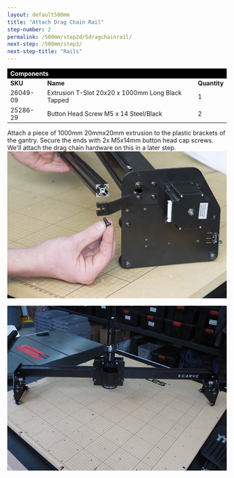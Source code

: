 ```yaml
---
layout: default500mm
title: "Attach Drag Chain Rail"
step-number: 2
permalink: /500mm/step2d/5dragchainrail/
next-step: /500mm/step3/
next-step-title: "Rails"
---
```

<table>
<tr><td style="color:#fff;background: #000;" colspan="3"><b>Components</b></td></tr>
	<tr>
		<td><b>SKU</b></td>
		<td><b>Name</b></td>
		<td><b>Quantity</b></td>
	</tr>
<tr>
<td>26049-09</td>
<td>Extrusion T-Slot 20x20 x 1000mm Long Black Tapped</td>
<td>1</td>
</tr>
<tr>
<td>25286-29</td>
<td>Button Head Screw M5 x 14 Steel/Black</td>
<td>2</td>
</tr>
</table>


Attach a piece of 1000mm 20mmx20mm extrusion to the plastic brackets of the gantry. Secure the ends with 2x M5x14mm button head cap screws. We'll attach the drag chain hardware on this in a later step.
<img src="../../step2/photo/jpfs_DSC2768.jpg">

<img src="../../step2/photo/P4210454jpg18.jpg">

